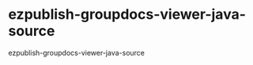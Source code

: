 ezpublish-groupdocs-viewer-java-source
======================================

ezpublish-groupdocs-viewer-java-source
